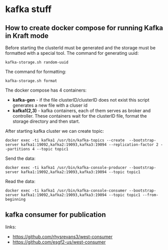 # kafka stuff

## How to create docker compose for running Kafka in Kraft mode

Before starting the clusterId must be generated and the storage must be formatted with a special tool.
The command for generating uuid:

`kafka-storage.sh random-uuid`

The command for formatting:

`kafka-storage.sh format`

The docker compose has 4 containers:

- **kafka-gen** - if the file clusterID/clusterID does not exist this script generates a new file with a cluser id
- **kafka1(2,3)** - kafka containers, each of them serves as broker and controller. These containers wait for the clusterID file, format the storage directory and then start. 

After starting kafka cluster we can create topic:

`docker exec -ti kafka1 /usr/bin/kafka-topics --create  --bootstrap-server kafka1:19092,kafka2:19093,kafka3:19094 --replication-factor 2 --partitions 4 --topic topic1`

Send the data:

`docker exec -ti kafka1 /usr/bin/kafka-console-producer --bootstrap-server kafka1:19092,kafka2:19093,kafka3:19094 --topic topic1`

Read the data:

`docker exec -ti kafka1 /usr/bin/kafka-console-consumer --bootstrap-server kafka1:19092,kafka2:19093,kafka3:19094 --topic topic1 --from-beginning`


## kafka consumer for publication

links:

* https://github.com/rhysrevans3/west-consumer
* https://github.com/esgf2-us/west-consumer